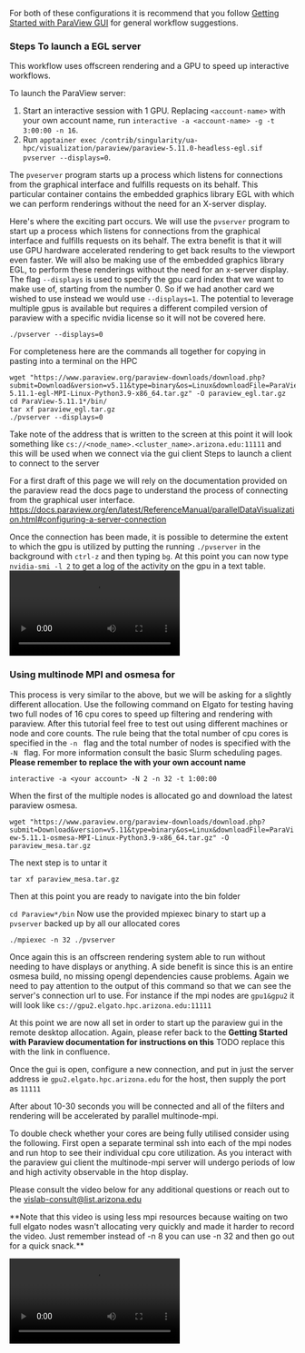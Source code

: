For both of these configurations it is recommend that you follow [Getting Started with ParaView GUI](../getting_started_with_paraview_gui/index.md) for general workflow suggestions. 

### Steps To launch a EGL server

This workflow uses offscreen rendering and a GPU to speed up interactive workflows.

To launch the ParaView server:

1. Start an interactive session with 1 GPU. Replacing `<account-name>` with your own account name, run `interactive -a <account-name> -g -t 3:00:00 -n 16`. 
2. Run `apptainer exec /contrib/singularity/ua-hpc/visualization/paraview/paraview-5.11.0-headless-egl.sif pvserver --displays=0`.

The `pveserver` program starts up a process which listens for connections from the graphical interface and fulfills requests on its behalf. This particular container contains the embedded graphics library EGL with which we can perform renderings without the need for an X-server display. 

Here's where the exciting part occurs. We will use the `pvserver`
program to start up a process which listens for connections from the
graphical interface and fulfills requests on its behalf. The extra
benefit is that it will use GPU hardware accelerated rendering to get
back results to the viewport even faster. We will also be making use of
the embedded graphics library EGL, to perform these renderings without
the need for an x-server display. The flag `--displays` is used to
specify the gpu card index that we want to make use of, starting from
the number 0. So if we had another card we wished to use instead we
would use `--displays=1`. The potential to leverage multiple gpus is
available but requires a different compiled version of paraview with a
specific nvidia license so it will not be covered here.

`./pvserver --displays=0`

For completeness here are the commands all together for copying in
pasting into a terminal on the HPC

    wget "https://www.paraview.org/paraview-downloads/download.php?submit=Download&version=v5.11&type=binary&os=Linux&downloadFile=ParaView-5.11.1-egl-MPI-Linux-Python3.9-x86_64.tar.gz" -O paraview_egl.tar.gz
    cd ParaView-5.11.1*/bin/
    tar xf paraview_egl.tar.gz
    ./pvserver --displays=0

Take note of the address that is written to the screen at this point it
will look something like
`cs://<node_name>.<cluster_name>.arizona.edu:11111` and this will be
used when we connect via the gui client Steps to launch a client to
connect to the server

For a first draft of this page we will rely on the documentation
provided on the paraview read the docs page to understand the process of
connecting from the graphical user interface.
<a href="https://docs.paraview.org/en/latest/ReferenceManual/parallelDataVisualization.html#configuring-a-server-connection" class="external-link">https://docs.paraview.org/en/latest/ReferenceManual/parallelDataVisualization.html#configuring-a-server-connection</a>

Once the connection has been made, it is possible to determine the
extent to which the gpu is utilized by putting the running `./pvserver`
in the background with `ctrl-z` and then typing `bg`. At this point you
can now type `nvidia-smi -l 2` to get a log of the activity on the gpu
in a text table.
<video controls src="egl.mp4" title="Title"></video>

### Using multinode MPI and osmesa for

This process is very similar to the above, but we will be asking for a
slightly different allocation. Use the following command on Elgato for
testing having two full nodes of 16 cpu cores to speed up filtering and
rendering with paraview. After this tutorial feel free to test out using
different machines or node and core counts. The rule being that the
total number of cpu cores is specified in the `-n ` flag and the total
number of nodes is specified with the `-N ` flag. For more information
consult the basic Slurm scheduling pages. **Please remember to replace
the with your own account name**

`interactive -a <your account> -N 2 -n 32 -t 1:00:00 `

When the first of the multiple nodes is allocated go and download the
latest paraview osmesa.

`wget "https://www.paraview.org/paraview-downloads/download.php?submit=Download&version=v5.11&type=binary&os=Linux&downloadFile=ParaView-5.11.1-osmesa-MPI-Linux-Python3.9-x86_64.tar.gz" -O paraview_mesa.tar.gz`

The next step is to untar it

`tar xf paraview_mesa.tar.gz`

Then at this point you are ready to navigate into the bin folder

`cd Paraview*/bin` Now use the provided mpiexec binary to start up a
`pvserver` backed up by all our allocated cores

`./mpiexec -n 32 ./pvserver`

Once again this is an offscreen rendering system able to run without
needing to have displays or anything. A side benefit is since this is an
entire osmesa build, no missing opengl dependencies cause problems.
Again we need to pay attention to the output of this command so that we
can see the server's connection url to use. For instance if the mpi
nodes are `gpu1&gpu2` it will look like
`cs://gpu2.elgato.hpc.arizona.edu:11111`

At this point we are now all set in order to start up the paraview gui
in the remote desktop allocation. Again, please refer back to the
**Getting Started with Paraview documentation for instructions on this**
TODO replace this with the link in confluence.

Once the gui is open, configure a new connection, and put in just the
server address ie `gpu2.elgato.hpc.arizona.edu` for the host, then
supply the port as `11111`

After about 10-30 seconds you will be connected and all of the filters
and rendering will be accelerated by parallel multinode-mpi.

To double check whether your cores are being fully utilised consider
using the following. First open a separate terminal ssh into each of the
mpi nodes and run htop to see their individual cpu core utilization. As
you interact with the paraview gui client the multinode-mpi server will
undergo periods of low and high activity observable in the htop display.

Please consult the video below for any additional questions or reach out
to the
<a href="mailto:vislab-consult@list.arizona.edu" class="external-link">vislab-consult@list.arizona.edu</a>

  

\*\*Note that this video is using less mpi resources because waiting on
two full elgato nodes wasn't allocating very quickly and made it harder
to record the video. Just remember instead of -n 8 you can use -n 32 and
then go out for a quick snack.\*\*

  
<video controls src="paraview_mpi_mesa.mp4" title="Title"></video>
 
